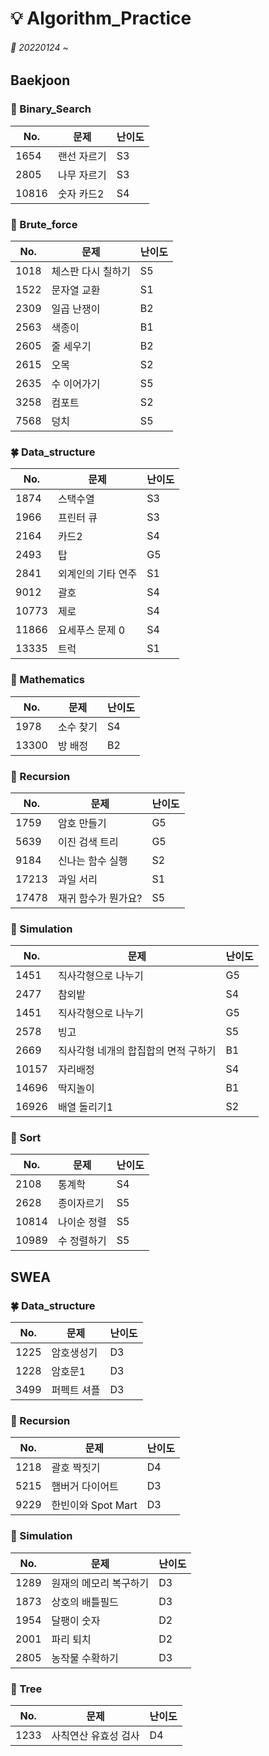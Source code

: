 # :bulb: Algorithm_Practice 
###### 📆 20220124 ~ 

## Baekjoon

### 🌱 Binary_Search

|No. |문제|난이도|
|------|-----|---|
|1654|랜선 자르기|S3|
|2805|나무 자르기|S3|
|10816|숫자 카드2|S4|

### 🌿 Brute_force 

|No. |문제|난이도|
|------|-----|---|
|1018|체스판 다시 칠하기|S5|
|1522|문자열 교환|S1|
|2309|일곱 난쟁이|B2|
|2563|색종이|B1|
|2605|줄 세우기|B2|
|2615|오목|S2|
|2635|수 이어가기|S5|
|3258|컴포트|S2|
|7568|덩치|S5|

### 🍀 Data_structure

|No. |문제|난이도|
|------|-----|---|
|1874|스택수열|S3|
|1966|프린터 큐|S3|
|2164|카드2|S4|
|2493|탑|G5|
|2841|외계인의 기타 연주|S1|
|9012|괄호|S4|
|10773|제로|S4|
|11866|요세푸스 문제 0|S4|
|13335|트럭|S1|

### 🌺 Mathematics

|No. |문제|난이도|
|------|-----|---|
|1978|소수 찾기|S4|
|13300|방 배정|B2|

### 🌼 Recursion

|No. |문제|난이도|
|------|-----|---|
|1759|암호 만들기|G5|
|5639|이진 검색 트리|G5|
|9184|신나는 함수 실행|S2|
|17213|과일 서리|S1|
|17478|재귀 함수가 뭔가요?|S5|

### 🌸 Simulation

|No. |문제|난이도|
|------|-----|---|
|1451|직사각형으로 나누기|G5|
|2477|참외밭|S4|
|1451|직사각형으로 나누기|G5|
|2578|빙고|S5|
|2669|직사각형 네개의 합집합의 면적 구하기|B1|
|10157|자리배정|S4|
|14696|딱지놀이|B1|
|16926|배열 돌리기1|S2|

### 🍄 Sort

|No. |문제|난이도|
|------|-----|---|
|2108|통계학|S4|
|2628|종이자르기|S5|
|10814|나이순 정렬|S5|
|10989|수 정렬하기|S5|


## SWEA 


### 🍀 Data_structure

|No. |문제|난이도|
|------|-----|---|
|1225|암호생성기|D3|
|1228|암호문1|D3|
|3499|퍼펙트 셔플|D3|

### 🌼 Recursion

|No. |문제|난이도|
|------|-----|---|
|1218|괄호 짝짓기|D4|
|5215|햄버거 다이어트|D3|
|9229|한빈이와 Spot Mart|D3|

### 🌸 Simulation

|No. |문제|난이도|
|------|-----|---|
|1289|원재의 메모리 복구하기|D3|
|1873|상호의 배틀필드|D3|
|1954|달팽이 숫자|D2|
|2001|파리 퇴치|D2|
|2805|농작물 수확하기|D3|

### 🌲 Tree
|No. |문제|난이도|
|------|-----|---|
|1233|사칙연산 유효성 검사|D4|
